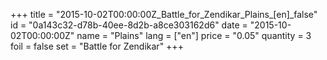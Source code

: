 +++
title = "2015-10-02T00:00:00Z_Battle_for_Zendikar_Plains_[en]_false"
id = "0a143c32-d78b-40ee-8d2b-a8ce303162d6"
date = "2015-10-02T00:00:00Z"
name = "Plains"
lang = ["en"]
price = "0.05"
quantity = 3
foil = false
set = "Battle for Zendikar"
+++
